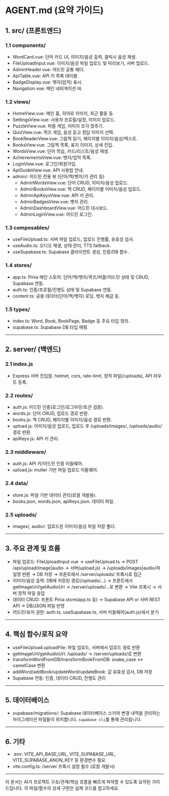 # AGENT.md (요약 가이드)

## 1. src/ (프론트엔드)

### 1.1 components/
- WordCard.vue: 단어 카드 UI, 이미지/음성 출력, 클릭시 음성 재생.
- FileUploadInput.vue: 이미지/음성 파일 업로드 및 미리보기, 서버 업로드.
- AdminHeader.vue: 어드민 공통 헤더.
- ApiTable.vue: API 키 목록 테이블.
- BadgeDisplay.vue: 뱃지(업적) 표시.
- Navigation.vue: 메인 네비게이션 바.

### 1.2 views/
- HomeView.vue: 메인 홈, 히어로 이미지, 최근 활동 등.
- SettingsView.vue: 사용자 프로필/설정, 이미지 업로드.
- PuzzleView.vue: 퍼즐 게임, 이미지 조각 맞추기.
- QuizView.vue: 퀴즈 게임, 음성 듣고 정답 이미지 선택.
- BookReaderView.vue: 그림책 읽기, 페이지별 이미지/음성/텍스트.
- BooksView.vue: 그림책 목록, 표지 이미지, 상세 진입.
- WordsView.vue: 단어 학습, 카드/리스트/음성 재생.
- AchievementsView.vue: 뱃지/업적 목록.
- LoginView.vue: 로그인/회원가입.
- ApiGuideView.vue: API 사용법 안내.
- admin/: 어드민 전용 뷰 (단어/책/뱃지/키 관리 등)
  - AdminWordsView.vue: 단어 CRUD, 이미지/음성 업로드.
  - AdminBooksView.vue: 책 CRUD, 페이지별 이미지/음성 업로드.
  - AdminApiKeysView.vue: API 키 관리.
  - AdminBadgesView.vue: 뱃지 관리.
  - AdminDashboardView.vue: 어드민 대시보드.
  - AdminLoginView.vue: 어드민 로그인.

### 1.3 composables/
- useFileUpload.ts: 서버 파일 업로드, 업로드 진행률, 유효성 검사.
- useAudio.ts: 오디오 재생, 상태 관리, TTS fallback.
- useSupabase.ts: Supabase 클라이언트 생성, 인증/DB 함수.

### 1.4 stores/
- app.ts: Pinia 메인 스토어. 단어/책/뱃지/퀴즈/퍼즐/어드민 상태 및 CRUD, Supabase 연동.
- auth.ts: 인증/프로필/진행도 상태 및 Supabase 연동.
- content.ts: 공용 데이터(단어/책/뱃지) 로딩, 뱃지 해금 등.

### 1.5 types/
- index.ts: Word, Book, BookPage, Badge 등 주요 타입 정의.
- supabase.ts: Supabase DB 타입 매핑.

---

## 2. server/ (백엔드)

### 2.1 index.js
- Express 서버 진입점. helmet, cors, rate-limit, 정적 파일(/uploads), API 라우트 등록.

### 2.2 routes/
- auth.js: 어드민 인증(로그인/로그아웃/토큰 검증).
- words.js: 단어 CRUD, 업로드 경로 반환.
- books.js: 책 CRUD, 페이지별 이미지/음성 경로 반환.
- upload.js: 이미지/음성 업로드, 업로드 후 /uploads/images/, /uploads/audio/ 경로 반환.
- apiKeys.js: API 키 관리.

### 2.3 middleware/
- auth.js: API 키/어드민 인증 미들웨어.
- upload.js: multer 기반 파일 업로드 미들웨어.

### 2.4 data/
- store.js: 파일 기반 데이터 관리(로컬 개발용).
- books.json, words.json, apiKeys.json: 데이터 파일.

### 2.5 uploads/
- images/, audio/: 업로드된 이미지/음성 파일 저장 폴더.

---

## 3. 주요 관계 및 흐름

- 파일 업로드:  FileUploadInput.vue → useFileUpload.ts → POST /api/upload/image|audio → 서버(upload.js) → /uploads/images|audio/파일명 반환 → DB 저장 → 프론트에서 /server/uploads/ 프록시로 접근
- 이미지/음성 출력:  DB에 저장된 경로(/uploads/...) → 프론트에서 getImageUrl/getAudioUrl → /server/uploads/...로 변환 → Vite 프록시 → 서버 정적 파일 응답
- 데이터 CRUD:  프론트 Pinia store(app.ts 등) → Supabase API or 서버 REST API → DB/JSON 파일 반영
- 어드민/유저 권한:  auth.ts, useSupabase.ts, 서버 미들웨어(auth.js)에서 분기

---

## 4. 핵심 함수/로직 요약

- useFileUpload.uploadFile: 파일 업로드, 서버에서 업로드 경로 반환
- getImageUrl/getAudioUrl: /uploads/ → /server/uploads/로 변환
- transformWordFromDB/transformBookFromDB: snake_case ↔ camelCase 변환
- addWord/addBook/updateWord/updateBook: 값 유효성 검사, DB 저장
- Supabase 연동: 인증, 데이터 CRUD, 진행도 관리

---

## 5. 데이터베이스

- supabase/migrations/: Supabase 데이터베이스 스키마 변경 내역을 관리하는 마이그레이션 파일들이 위치합니다. `supabase cli`를 통해 관리됩니다.

---

## 6. 기타

- .env: VITE_API_BASE_URL, VITE_SUPABASE_URL, VITE_SUPABASE_ANON_KEY 등 환경변수 필요
- vite.config.ts: /server 프록시 설정 필수 (로컬 개발시)

---

이 문서는 AI가 프로젝트 구조/관계/핵심 흐름을 빠르게 파악할 수 있도록 요약된 가이드입니다. 각 파일/함수의 상세 구현은 실제 코드를 참고하세요. 